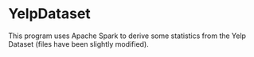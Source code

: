 # YelpDataset
This program uses Apache Spark to derive some statistics from the Yelp Dataset (files have been slightly modified).
